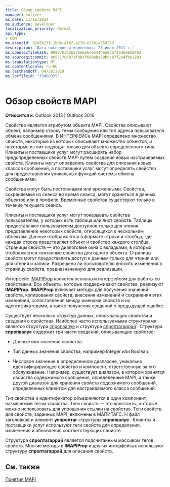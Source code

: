 ```yaml
---
title: Обзор свойств MAPI
manager: soliver
ms.date: 11/16/2014
ms.audience: Developer
localization_priority: Normal
api_type:
- COM
ms.assetid: 02e5b23f-1bdb-4fbf-a27d-e3301a359573
description: 'Дата последнего изменения: 23 июля 2011 г.'
ms.openlocfilehash: 99887bab2b576e6e6c05414ee9daf1bd6e8d0463
ms.sourcegitcommit: 8657170d071f9bcf680aba50b9c07f2a4fb82283
ms.translationtype: MT
ms.contentlocale: ru-RU
ms.lasthandoff: 04/28/2019
ms.locfileid: "33408329"
---
```

# <a name="mapi-property-overview"></a>Обзор свойств MAPI

  
  
**Относится к**: Outlook 2013 | Outlook 2016 
  
Свойство является атрибутом объекта MAPI. Свойства описывают объект, например строку темы сообщения или тип адреса пользователя обмена сообщениями. В ИНТЕРФЕЙСе MAPI определено множество свойств, некоторые из которых описывают множество объектов, и некоторые из них подходят только для объекта определенного типа. Клиенты и поставщики услуг могут расширять набор предопределенных свойств MAPI путем создания новых настраиваемых свойств. Клиенты могут определять свойства для описания новых классов сообщений, а поставщики услуг могут определять свойства для предоставления уникальных функций системы обмена сообщениями.
  
Свойства могут быть постоянными или временными. Свойства, сохраняемые из сеанса во время сеанса, могут храниться в данных объектов или в профиле. Временные свойства существуют только в течение текущего сеанса. 
  
Клиенты и поставщики услуг могут показывать свойства пользователям, у которых есть таблица или лист свойств. Таблицы предоставляют пользователям доступное только для чтения представление некоторых свойств, относящихся к нескольким объектам. Данные отображаются в формате строки и столбца, где каждая строка представляет объект и свойство каждого столбца. Страницы свойств — это диалоговые окна с вкладками, в которых отображаются связанные свойства для одного объекта. Страницы свойств могут предоставлять доступ к данным только для чтения или для чтения и записи. Разрешено ли пользователю вносить изменения в страницу свойств, предназначенную для реализации.
  
Интерфейс [IMAPIProp](imapipropiunknown.md) является основным интерфейсом для работы со свойствами. Все объекты, которые поддерживают свойства, реализуют **IMAPIProp**. **IMAPIProp** включает методы для получения значений свойств, копирования свойств, внесения изменений и сохранения этих изменений, сопоставления между именами свойств и их идентификаторами, а также получения сведений о предыдущей ошибке. 
  
Существует несколько структур данных, описывающих свойства и сведения о свойствах. Наиболее часто используемыми структурами является структура [спропвалуе](spropvalue.md) и структура [спроптагаррай](sproptagarray.md) . Структура **спропвалуе** содержит три части сведений, описывающих свойство: 
  
- Данные или значение свойства.
    
- Тип данных значения свойства, например Integer или Boolean. 
    
- Числовое значение в определенном диапазоне, уникально идентифицирующее свойство и компонент, ответственные за его обслуживание. Например, существует диапазон, в котором хранятся свойства содержимого сообщения, определенные MAPI, а также другой диапазон для хранения свойств содержимого сообщений, определенных клиентом для настраиваемого класса сообщений. 
    
Тип свойства и идентификатор объединяются в один компонент, называемый тегом свойства. Теги свойств — это константы, которые можно использовать для упрощения ссылки на свойство. Теги свойств для свойств, заданных MAPI, включены в МАПИТАГС. H файл заголовков и элемент **улпроптаг** структуры **спропвалуе** . Клиенты и поставщики услуг используют теги свойств для определения, извлечения и обновления соответствующих свойств. 
  
Структура **спроптагаррай** является подсчитанным массивом тегов свойств. Многие методы в **IMAPIProp** и других интерфейсах используют структуру **спроптагаррай** для описания свойств. 
  
## <a name="see-also"></a>См. также



[Понятия MAPI](mapi-concepts.md)

